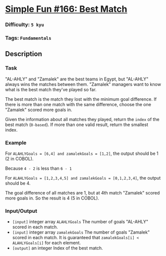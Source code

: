 # [Simple Fun #166: Best Match](https://www.codewars.com/kata/58b38256e51f1c2af0000081)

### Difficulty: `5 kyu`

### Tags: `Fundamentals`

## Description

### Task
"AL-AHLY" and "Zamalek" are the best teams in Egypt, but "AL-AHLY" always wins the matches between them. "Zamalek" managers want to know what is the best match they've played so far.

The best match is the match they lost with the minimum goal difference. If there is more than one match with the same difference, choose the one "Zamalek" scored more goals in.

Given the information about all matches they played, return the `index` of the best match (`0-based`). If more than one valid result, return the smallest index.

### Example
For `ALAHLYGoals = [6,4] and zamalekGoals = [1,2]`, the output should be 1 (2 in COBOL).

Because `4 - 2` is less than `6 - 1`

For `ALAHLYGoals = [1,2,3,4,5] and zamalekGoals = [0,1,2,3,4]`, the output should be 4.

The goal difference of all matches are 1, but at 4th match "Zamalek" scored more goals in. So the result is 4 (5 in COBOL).

### Input/Output
- `[input]` integer array `ALAHLYGoals`
The number of goals "AL-AHLY" scored in each match.
- `[input]` integer array `zamalekGoals`
The number of goals "Zamalek" scored in each match. It is guaranteed that `zamalekGoals[i] < ALAHLYGoals[i]` for each element.
- `[output]` an integer
Index of the best match.